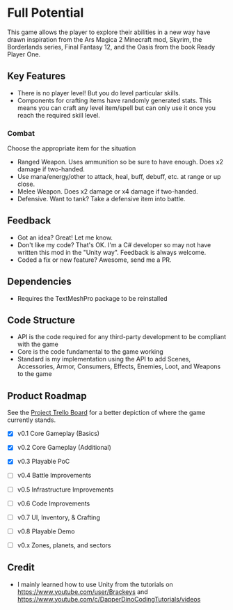 # Full Potential
This game allows the player to explore their abilities in a new way have drawn inspiration from the Ars Magica 2 Minecraft mod, Skyrim, the Borderlands series, Final Fantasy 12, and the Oasis from the book Ready Player One.


## Key Features
- There is no player level! But you do level particular skills.
- Components for crafting items have randomly generated stats. This means you can craft any level item/spell but can only use it once you reach the required skill level.

### Combat
Choose the appropriate item for the situation
- Ranged Weapon. Uses ammunition so be sure to have enough. Does x2 damage if two-handed.
- Use mana/energy/other to attack, heal, buff, debuff, etc. at range or up close.
- Melee Weapon. Does x2 damage or x4 damage if two-handed.
- Defensive. Want to tank? Take a defensive item into battle.


## Feedback
- Got an idea? Great! Let me know.
- Don't like my code? That's OK. I'm a C# developer so may not have written this mod in the "Unity way". Feedback is always welcome.
- Coded a fix or new feature? Awesome, send me a PR.


## Dependencies
- Requires the TextMeshPro package to be reinstalled


## Code Structure
- API is the code required for any third-party development to be compliant with the game 
- Core is the code fundamental to the game working 
- Standard is my implementation using the API to add Scenes, Accessories, Armor, Consumers, Effects, Enemies, Loot, and Weapons to the game 


## Product Roadmap

See the [Project Trello Board](https://trello.com/b/biH6NdE0/oasis "Go to Trello") for a better depiction of where the game currently stands.

- [x] v0.1 Core Gameplay (Basics)
- [x] v0.2 Core Gameplay (Additional)
- [x] v0.3 Playable PoC
- [ ] v0.4 Battle Improvements
- [ ] v0.5 Infrastructure Improvements
- [ ] v0.6 Code Improvements
- [ ] v0.7 UI, Inventory, & Crafting
- [ ] v0.8 Playable Demo
- [ ] v0.x Zones, planets, and sectors


## Credit
- I mainly learned how to use Unity from the tutorials on https://www.youtube.com/user/Brackeys and https://www.youtube.com/c/DapperDinoCodingTutorials/videos